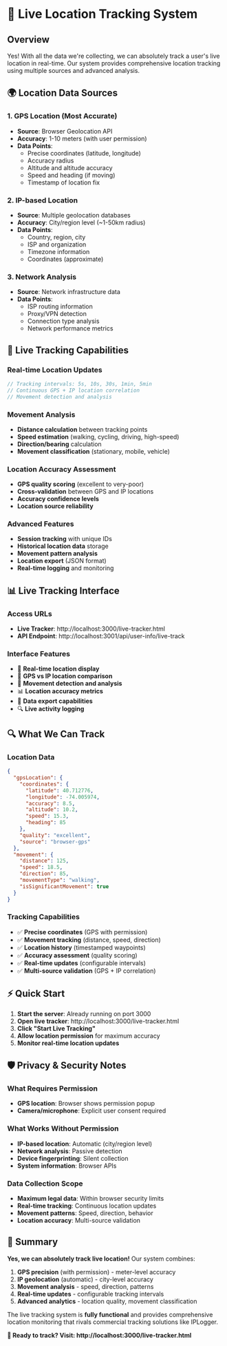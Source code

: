 # 🎯 Live Location Tracking System

## Overview
Yes! With all the data we're collecting, we can absolutely track a user's live location in real-time. Our system provides comprehensive location tracking using multiple sources and advanced analysis.

## 🌍 Location Data Sources

### 1. **GPS Location (Most Accurate)**
- **Source**: Browser Geolocation API
- **Accuracy**: 1-10 meters (with user permission)
- **Data Points**:
  - Precise coordinates (latitude, longitude)
  - Accuracy radius
  - Altitude and altitude accuracy
  - Speed and heading (if moving)
  - Timestamp of location fix

### 2. **IP-based Location**
- **Source**: Multiple geolocation databases
- **Accuracy**: City/region level (~1-50km radius)
- **Data Points**:
  - Country, region, city
  - ISP and organization
  - Timezone information
  - Coordinates (approximate)

### 3. **Network Analysis**
- **Source**: Network infrastructure data
- **Data Points**:
  - ISP routing information
  - Proxy/VPN detection
  - Connection type analysis
  - Network performance metrics

## 🎯 Live Tracking Capabilities

### **Real-time Location Updates**
```javascript
// Tracking intervals: 5s, 10s, 30s, 1min, 5min
// Continuous GPS + IP location correlation
// Movement detection and analysis
```

### **Movement Analysis**
- **Distance calculation** between tracking points
- **Speed estimation** (walking, cycling, driving, high-speed)
- **Direction/bearing** calculation
- **Movement classification** (stationary, mobile, vehicle)

### **Location Accuracy Assessment**
- **GPS quality scoring** (excellent to very-poor)
- **Cross-validation** between GPS and IP locations
- **Accuracy confidence levels**
- **Location source reliability**

### **Advanced Features**
- **Session tracking** with unique IDs
- **Historical location data** storage
- **Movement pattern analysis**
- **Location export** (JSON format)
- **Real-time logging** and monitoring

## 📊 Live Tracking Interface

### **Access URLs**
- **Live Tracker**: http://localhost:3000/live-tracker.html
- **API Endpoint**: http://localhost:3001/api/user-info/live-track

### **Interface Features**
- 🎯 **Real-time location display**
- 📍 **GPS vs IP location comparison**
- 🚶 **Movement detection and analysis**
- 📊 **Location accuracy metrics**
- 💾 **Data export capabilities**
- 🔍 **Live activity logging**

## 🔍 What We Can Track

### **Location Data**
```json
{
  "gpsLocation": {
    "coordinates": {
      "latitude": 40.712776,
      "longitude": -74.005974,
      "accuracy": 8.5,
      "altitude": 10.2,
      "speed": 15.3,
      "heading": 85
    },
    "quality": "excellent",
    "source": "browser-gps"
  },
  "movement": {
    "distance": 125,
    "speed": 18.5,
    "direction": 85,
    "movementType": "walking",
    "isSignificantMovement": true
  }
}
```

### **Tracking Capabilities**
- ✅ **Precise coordinates** (GPS with permission)
- ✅ **Movement tracking** (distance, speed, direction)
- ✅ **Location history** (timestamped waypoints)
- ✅ **Accuracy assessment** (quality scoring)
- ✅ **Real-time updates** (configurable intervals)
- ✅ **Multi-source validation** (GPS + IP correlation)

## ⚡ Quick Start

1. **Start the server**: Already running on port 3000
2. **Open live tracker**: http://localhost:3000/live-tracker.html
3. **Click "Start Live Tracking"**
4. **Allow location permission** for maximum accuracy
5. **Monitor real-time location updates**

## 🛡️ Privacy & Security Notes

### **What Requires Permission**
- **GPS location**: Browser shows permission popup
- **Camera/microphone**: Explicit user consent required

### **What Works Without Permission**
- **IP-based location**: Automatic (city/region level)
- **Network analysis**: Passive detection
- **Device fingerprinting**: Silent collection
- **System information**: Browser APIs

### **Data Collection Scope**
- **Maximum legal data**: Within browser security limits
- **Real-time tracking**: Continuous location updates
- **Movement patterns**: Speed, direction, behavior
- **Location accuracy**: Multi-source validation

## 🎯 Summary

**Yes, we can absolutely track live location!** Our system combines:

1. **GPS precision** (with permission) - meter-level accuracy
2. **IP geolocation** (automatic) - city-level accuracy
3. **Movement analysis** - speed, direction, patterns
4. **Real-time updates** - configurable tracking intervals
5. **Advanced analytics** - location quality, movement classification

The live tracking system is **fully functional** and provides comprehensive location monitoring that rivals commercial tracking solutions like IPLogger.

**🚀 Ready to track? Visit: http://localhost:3000/live-tracker.html**
